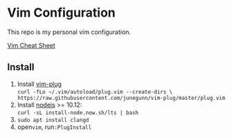 # Vim Configuration
This repo is my personal vim configuration.

[Vim Cheat Sheet](https://vim.rtorr.com/)

## Install
1. Install [vim-plug](https://github.com/junegunn/vim-plug)  
	`curl -fLo ~/.vim/autoload/plug.vim --create-dirs \
    https://raw.githubusercontent.com/junegunn/vim-plug/master/plug.vim`
2. Install [nodejs](https://nodejs.org/en/download/) >= 10.12:  
	`curl -sL install-node.now.sh/lts | bash`
3. `sudo apt install clangd`
4. open`vim`, run`:PlugInstall`
